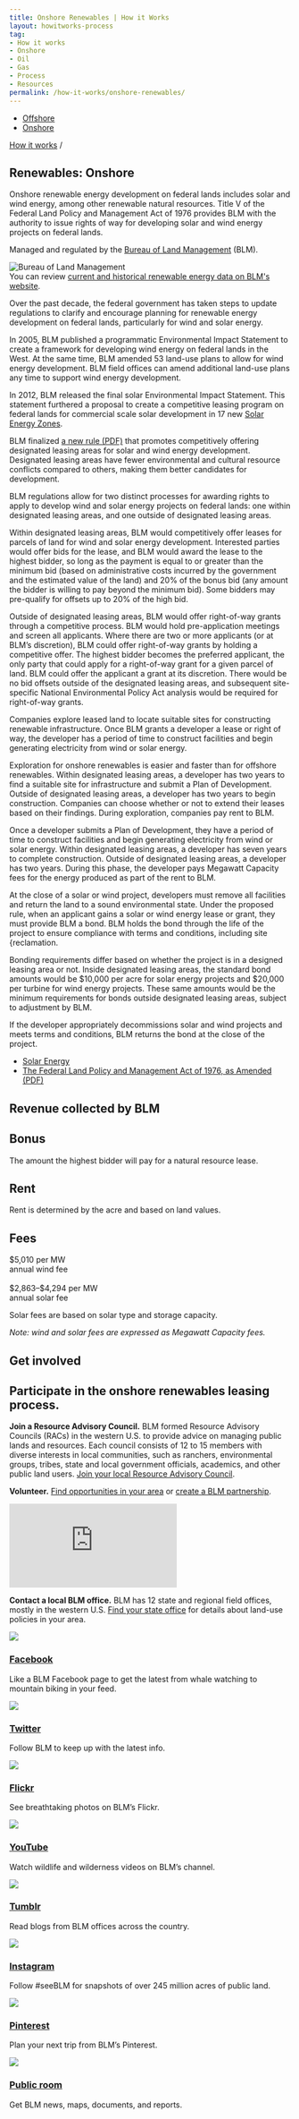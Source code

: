```yaml
---
title: Onshore Renewables | How it Works
layout: howitworks-process
tag:
- How it works
- Onshore
- Oil
- Gas
- Process
- Resources
permalink: /how-it-works/onshore-renewables/
---
```


<section class="revenues_subpage-nav container">
  <div class="revenues_subpage-tabs">
    <ul>
        <li class="revenues_subpage-tab">
          <a href="/how-it-works/offshore-renewables/">Offshore</a>
        </li>
        </a>
        <li class="revenues_subpage-tab active">
          <a href="/how-it-works/onshore-renewables/">Onshore</a>
        </li>
    </ul>
  </div>
</section>
<section class="slab-beta revenues_subpage-intro_wrapper renewables">
  <div class="container-page-wrapper revenues_subpage-intro">
    <div class="container revenues_subpage-intro_layout">
      <div>
        <a class="revenues_subpage-breadcrumb" href="/how-it-works/">How it works</a>
        /
      </div>
      <h1>Renewables: Onshore</h1>
      <p class="revenues_subpage-intro_text">Onshore renewable energy development on federal lands includes solar and wind energy, among other renewable natural resources. Title V of the Federal Land Policy and Management Act of 1976 provides BLM with the authority to issue rights of way for developing solar and wind energy projects on federal lands.</p>
    </div>
    <div class="revenues_subpage-office_container revenues_subpage-office_container_layout">
      <div class="revenues_subpage-office container">
        <div class="revenues_subpage-office_text">
          <p>Managed and regulated by the <span><a href="http://www.blm.gov/">Bureau of Land Management</a> (BLM)</span>.</p>
        </div>
        <div class="revenues_subpage-office_logos">
          <img class="revenues_subpage-office_logo" src="/public/img/logos/BLM-mark.png" alt="Bureau of Land Management">
        </div>
      </div>
    </div>
  </div>
  <div class="revenues_subpage-steps onshore-renewables">
    <section class="container-outer">
      <did-you-know color='blue' intro='BLM tracks the status of solar, wind, and geothermal projects on federal land.'>You can review <a href="https://www.blm.gov/programs/energy-and-minerals/renewable-energy/data">current and historical renewable energy data on BLM's website</a>.</did-you-know>
      <div class="container">
        <process-group>
          <process-step step.id="1" step.name="Plan">
            <p>Over the past decade, the federal government has taken steps to update regulations to clarify and encourage planning for renewable energy development on federal lands, particularly for wind and solar energy.</p>
            <p>In 2005, BLM published a programmatic <glossary-term term.key="Environmental Impact Statement (EIS)">Environmental Impact Statement</glossary-term> to create a framework for developing wind energy on federal lands in the West. At the same time, BLM amended 53 land-use plans to allow for wind energy development. BLM field offices can amend additional land-use plans any time to support wind energy development.</p>
            <p>In 2012, BLM released the final solar Environmental Impact Statement. This statement furthered a proposal to create a competitive leasing program on federal lands for commercial scale solar development in 17 new <a href="https://www.blm.gov/programs/energy-and-minerals/renewable-energy/solar-energy/permitting-and-development/land-use-planning">Solar Energy Zones</a>.</p>
            <p>BLM finalized <a href="https://www.blm.gov/sites/blm.gov/files/Energyandminerals_Renewable_Wind_solar_finalrule.pdf">a new rule (PDF)</a> that promotes competitively offering designated leasing areas for solar and wind energy development. Designated leasing areas have fewer environmental and cultural resource conflicts compared to others, making them better candidates for development.</p>
          </process-step>
          <process-step step.id="2" step.name="Lease">
            <p>BLM regulations allow for two distinct processes for awarding rights to apply to develop wind and solar energy projects on federal lands: one within designated leasing areas, and one outside of designated leasing areas.</p>
            <p>Within designated leasing areas, BLM would competitively offer leases for parcels of land for wind and solar energy development. Interested parties would offer bids for the lease, and BLM would award the lease to the highest bidder, so long as the payment is equal to or greater than the minimum bid (based on administrative costs incurred by the government and the estimated value of the land) and 20% of the bonus bid (any amount the bidder is willing to pay beyond the minimum bid). Some bidders may pre-qualify for offsets up to 20% of the high bid.</p>
            <p>Outside of designated leasing areas, BLM would offer right-of-way grants through a competitive process. BLM would hold pre-application meetings and screen all applicants. Where there are two or more applicants (or at BLM’s discretion), BLM could offer right-of-way grants by holding a competitive offer. The highest bidder becomes the preferred applicant, the only party that could apply for a right-of-way grant for a given parcel of land. BLM could offer the applicant a grant at its discretion. There would be no bid offsets outside of the designated leasing areas, and subsequent site-specific National Environmental Policy Act analysis would be required for right-of-way grants.</p>
          </process-step>
          <process-step step.id="3" step.name="Explore">
            <p>Companies explore leased land to locate suitable sites for constructing renewable infrastructure. Once BLM grants a developer a lease or right of way, the developer has a period of time to construct facilities and begin generating electricity from wind or solar energy.</p>
            <p>Exploration for onshore renewables is easier and faster than for offshore renewables. Within designated leasing areas, a developer has two years to find a suitable site for infrastructure and submit a Plan of Development. Outside of designated leasing areas, a developer has two years to begin construction. Companies can choose whether or not to extend their leases based on their findings. During exploration, companies pay <glossary-term>rent</glossary-term> to BLM.</p>
          </process-step>
          <process-step step.id="4" step.name="Develop">
            <p>Once a developer submits a Plan of Development, they have a period of time to construct facilities and begin generating electricity from wind or solar energy. Within designated leasing areas, a developer has seven years to complete construction. Outside of designated leasing areas, a developer has two years. During this phase, the developer pays <glossary-term term.key="Megawatt Capacity (MC) fee">Megawatt Capacity fees</glossary-term> for the energy produced as part of the rent to BLM.</p>
          </process-step>
          <process-step step.id="5" step.name="Decommission and reclaim">
            <p>At the close of a solar or wind project, developers must remove all facilities and return the land to a sound environmental state. Under the proposed rule, when an applicant gains a solar or wind energy lease or grant, they must provide BLM a bond. BLM holds the bond through the life of the project to ensure compliance with terms and conditions, including site {<glossary-term>reclamation</glossary-term>.</p>
            <p>Bonding requirements differ based on whether the project is in a designed leasing area or not. Inside designated leasing areas, the standard bond amounts would be $10,000 per acre for solar energy projects and $20,000 per turbine for wind energy projects. These same amounts would be the minimum requirements for bonds outside designated leasing areas, subject to adjustment by BLM.</p>
            <p>If the developer appropriately decommissions solar and wind projects and meets terms and conditions, BLM returns the bond at the close of the project.</p>
          </process-step>
          <process-step step.name="Learn more">
            <ul class="list-bullet">
              <li><a href="https://www.blm.gov/programs/energy-and-minerals/renewable-energy/solar-energy">Solar Energy</a></li>
              <li><a href="https://www.blm.gov/or/regulations/files/FLPMA.pdf">The Federal Land Policy and Management Act of 1976, as Amended (PDF)</a></li>
            </ul>  
          </process-step>
        </process-group>
      </div>
    </section>
  </div>
</section>
<div class="slab-beta revenues_page-forms">
  <section class="container-outer">
    <h1>Revenue collected by BLM</h1>
    <div class="revenues_page-forms_options">
      <div>
        <h2>Bonus</h2>
        <p>The amount the highest bidder will pay for a natural resource lease.</p>
      </div>
      <div>
        <h2>Rent</h2>
        <p>Rent is determined by the acre and based on land values.</p>
      </div>
      <div>
        <h2>Fees</h2>
        <p class="revenues_page-forms_numbers_first">
          <span>$5,010</span> per MW
          <br>annual wind fee
          <br><br><span>$2,863–$4,294</span> per MW
          <br>annual solar fee
        </p>
        <p>Solar fees are based on solar type and storage capacity.</p>
      </div>
      <div>
        <em>Note: wind and solar fees are expressed as <glossary-term term.key="Megawatt Capacity (MC) fee">Megawatt Capacity fees</glossary-term>.</em>
      </div>
    </div>
  </section>
</div>
<div class="slab-alpha revenues_subpage-involved">
  <section class="container-outer">
    <div class="container-left-4">
      <h1>Get involved</h1>
      <h2 class="h4">Participate in the onshore renewables leasing process.</h2>
    </div>
    <div class="container-right-8">
      <div class="revenues_subpage-involved_participate">
        <div class="container-half container-half-space">
          <p><strong>Join a Resource Advisory Council.</strong> BLM formed <glossary-term term.key="resource advisory council (rac)">Resource Advisory Councils</glossary-term> (RACs) in the western U.S. to provide advice on managing public lands and resources. Each council consists of 12 to 15 members with diverse interests in local communities, such as ranchers, environmental groups, tribes, state and local government officials, academics, and other public land users. <a href="https://www.blm.gov/get-involved/resource-advisory-council/near-you">Join your local Resource Advisory Council</a>.</p>
          <p><strong>Volunteer.</strong> <a href="http://volunteer.gov/index.cfm">Find opportunities in your area</a> or <a href="https://www.blm.gov/get-involved/partnerships">create a BLM partnership</a>.</p>
        </div>
        <div class="container-half revenues_subpage-involved_video">
          <iframe title="get involved video" src="https://www.youtube.com/embed/gdalYBS1lPE" frameborder="0" allowfullscreen></iframe>
          <p><strong>Contact a local BLM office.</strong> BLM has 12 state and regional field offices, mostly in the western U.S. <a href="https://www.blm.gov/locations">Find your state office</a> for details about land-use policies in your area.</p>
        </div>
      </div>
      <div>
        <div class="revenues_subpage-involved_option">
          <a class="link-no_under" href="https://www.facebook.com/BLMNational/">
            <img src="/public/img/icons/facebook.svg" class="u-padding-right icon-medium"/>
            <h3>Facebook</h3>
          </a>
          <p>Like a BLM Facebook page to get the latest from whale watching to mountain biking in your feed.</p>
        </div>
        <div class="revenues_subpage-involved_option">
          <a class="link-no_under" href="https://twitter.com/BLMNational">
            <img src="/public/img/icons/twitter.svg" class="u-padding-right icon-medium"/>
            <h3>Twitter</h3>
          </a>
          <p>Follow BLM to keep up with the latest info.</p>
        </div>
        <div class="revenues_subpage-involved_option">
          <a class="link-no_under" href="https://www.flickr.com/photos/mypubliclands/">
            <img src="}/public/img/icons/flickr.svg" class="u-padding-right icon-medium"/>
            <h3>Flickr</h3>
          </a>
          <p>See breathtaking photos on BLM’s Flickr.</p>
        </div>
        <div class="revenues_subpage-involved_option">
          <a class="link-no_under" href="https://www.youtube.com/user/BLMNational">
            <img src="/public/img/icons/youtube-play.svg" class="u-padding-right icon-medium"/>
            <h3>YouTube</h3>
          </a>
          <p>Watch wildlife and wilderness videos on BLM’s channel.</p>
        </div>
      </div>
      <div class="revenues-section-involved-options">
        <div class="revenues_subpage-involved_option">
          <a class="link-no_under" href="http://mypubliclands.tumblr.com/">
            <img src="/public/img/icons/tumblr.svg" class="u-padding-right icon-medium"/>
            <h3>Tumblr</h3>
          </a>
          <p>Read blogs from BLM offices across the country.</p>
        </div>
        <div class="revenues_subpage-involved_option">
          <a class="link-no_under" href="https://instagram.com/mypubliclands/">
            <img src="/public/img/icons/instagram.svg" class="u-padding-right icon-medium"/>
            <h3>Instagram</h3>
          </a>
          <p>Follow #seeBLM for snapshots of over 245 million acres of public land.</p>
        </div>
        <div class="revenues_subpage-involved_option">
          <a class="link-no_under" href="https://www.pinterest.com/mypubliclands/">
            <img src="/public/img/icons/pinterest.svg" class="u-padding-right icon-medium"/>
            <h3>Pinterest</h3>
          </a>
          <p>Plan your next trip from BLM’s Pinterest.</p>
        </div>
        <div class="revenues_subpage-involved_option">
          <a class="link-no_under" href="https://www.blm.gov/public-room">
            <img src="/public/img/icons/info.svg" class="u-padding-right icon-medium"/>
            <h3>Public room</h3>
          </a>
          <p>Get BLM news, maps, documents, and reports.</p>
        </div>
      </div>
    </div>
  </section>
</div>